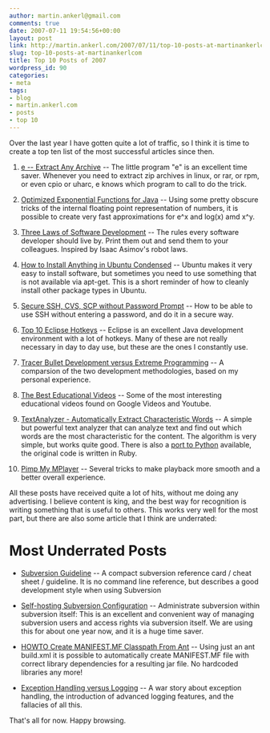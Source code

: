 ```yaml
---
author: martin.ankerl@gmail.com
comments: true
date: 2007-07-11 19:54:56+00:00
layout: post
link: http://martin.ankerl.com/2007/07/11/top-10-posts-at-martinankerlcom/
slug: top-10-posts-at-martinankerlcom
title: Top 10 Posts of 2007
wordpress_id: 90
categories:
- meta
tags:
- blog
- martin.ankerl.com
- posts
- top 10
---
```


Over the last year I have gotten quite a lot of traffic, so I think it is time to create a top ten list of the most successful articles since then.





  1. [e -- Extract Any Archive](/2006/08/11/program-e-extract-any-archive/) -- The little program "e" is an excellent time saver. Whenever you need to extract zip archives in linux, or rar, or rpm, or even cpio or uharc, e knows which program to call to do the trick.




  2. [Optimized Exponential Functions for Java](/2007/02/11/optimized-exponential-functions-for-java/) -- Using some pretty obscure tricks of the internal floating point representation of numbers, it is possible to create very fast approximations for e^x and log(x) amd x^y.




  3. [Three Laws of Software Development](/2007/01/05/three-laws-of-software-development/) -- The rules every software developer should live by. Print them out and send them to your colleagues. Inspired by Isaac Asimov's robot laws.



  4. [How to Install Anything in Ubuntu Condensed](/2007/04/19/how-to-install-anything-in-ubuntu-condensed/) -- Ubuntu makes it very easy to install software, but sometimes you need to use something that is not available via apt-get. This is a short reminder of how to cleanly install other package types in Ubuntu.




  5. [Secure SSH, CVS, SCP without Password Prompt](/2005/09/22/secure-ssh-cvs-scp-without-password-prompt/) -- How to be able to use SSH without entering a password, and do it in a secure way.




  6. [Top 10 Eclipse Hotkeys](/2006/07/20/top-10-eclipse-hotkeys/) -- Eclipse is an excellent Java development environment with a lot of hotkeys. Many of these are not really necessary in day to day use, but these are the ones I constantly use.



  7. [Tracer Bullet Development versus Extreme Programming](/2006/03/03/tracer-bullet-development-versus-extreme-programming/) -- A comparsion of the two development methodologies, based on my personal experience.



  8. [The Best Educational Videos](/2006/12/08/educational-videos/) -- Some of the most interesting educational videos found on Google Videos and Youtube.



  9. [TextAnalyzer - Automatically Extract Characteristic Words](/2007/01/09/textanalyzer-automatically-extract-characteristic-words/) -- A simple but powerful text analyzer that can analyze text and find out which words are the most characteristic for the content. The algorithm is very simple, but works quite good. There is also a [port to Python](/2007/03/29/textanalyzer-in-python/) available, the original code is written in Ruby.



  10. [Pimp My MPlayer](/2006/06/10/pimp-my-mplayer/) -- Several tricks to make playback more smooth and a better overall experience.



All these posts have received quite a lot of hits, without me doing any advertising. I believe content is king, and the best way for recognition is writing something that is useful to others. This works very well for the most part, but there are also some article that I think are underrated:




# Most Underrated Posts






  * [Subversion Guideline](/2006/01/24/subversion-guideline/) -- A compact subversion reference card / cheat sheet / guideline. It is no command line reference, but describes a good development style when using Subversion



  * [Self-hosting Subversion Configuration](/2006/07/16/self-hosting-subversion-configuration/) -- Administrate subversion within subversion itself: This is an excellent and convenient way of managing subversion users and access rights via subversion itself. We are using this for about one year now, and it is a huge time saver.



  * [HOWTO Create MANIFEST.MF Classpath From Ant](/2005/11/30/howto-create-manifestmf-classpath-from-ant/) -- Using just an ant build.xml it is possible to automatically create MANIFEST.MF file with correct library dependencies for a resulting jar file. No hardcoded libraries any more!



  * [Exception Handling versus Logging](/2006/06/16/exception-handling-versus-logging/) -- A war story about exception handling, the introduction of advanced logging features, and the fallacies of all this.



That's all for now. Happy browsing.
